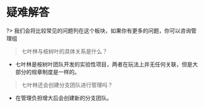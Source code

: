 # **疑难解答**
?> 我们会将比较常见的问题列在这个板块，如果你有更多的问题，你可以咨询管理组

> 七叶林与桉树叶的具体关系是什么？

- 七叶林是桉树叶团队开发的实验性项目，两者在玩法上并无任何关联，但是大部分的规章制度是一样的。

> 七叶林还会创建分支团队进行管理吗？

- 在管理负担增大后会创建新的分支团队。

